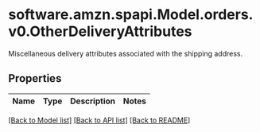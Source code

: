 # software.amzn.spapi.Model.orders.v0.OtherDeliveryAttributes
Miscellaneous delivery attributes associated with the shipping address.

## Properties

Name | Type | Description | Notes
------------ | ------------- | ------------- | -------------

[[Back to Model list]](../README.md#documentation-for-models) [[Back to API list]](../README.md#documentation-for-api-endpoints) [[Back to README]](../README.md)

